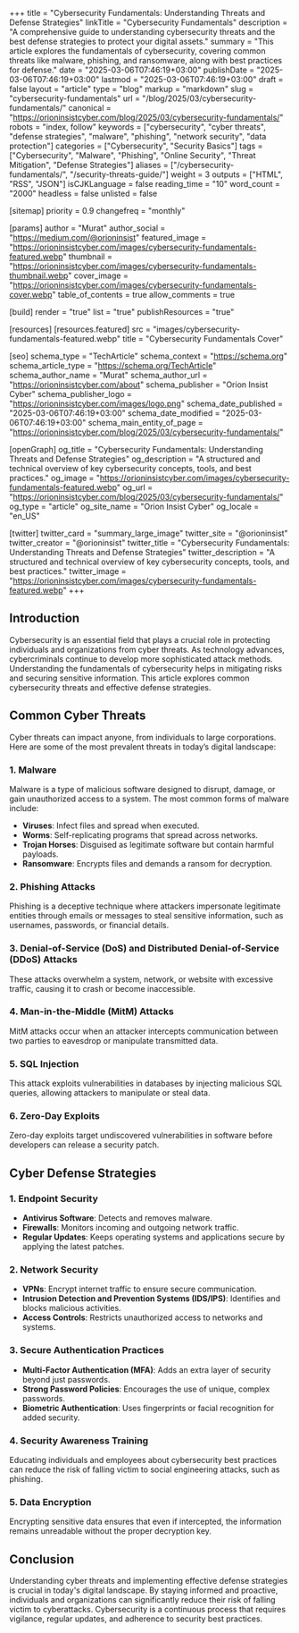 +++
title = "Cybersecurity Fundamentals: Understanding Threats and Defense Strategies"
linkTitle = "Cybersecurity Fundamentals"
description = "A comprehensive guide to understanding cybersecurity threats and the best defense strategies to protect your digital assets."
summary = "This article explores the fundamentals of cybersecurity, covering common threats like malware, phishing, and ransomware, along with best practices for defense."
date = "2025-03-06T07:46:19+03:00"
publishDate = "2025-03-06T07:46:19+03:00"
lastmod = "2025-03-06T07:46:19+03:00"
draft = false
layout = "article"
type = "blog"
markup = "markdown"
slug = "cybersecurity-fundamentals"
url = "/blog/2025/03/cybersecurity-fundamentals/"
canonical = "https://orioninsistcyber.com/blog/2025/03/cybersecurity-fundamentals/"
robots = "index, follow"
keywords = ["cybersecurity", "cyber threats", "defense strategies", "malware", "phishing", "network security", "data protection"]
categories = ["Cybersecurity", "Security Basics"]
tags = ["Cybersecurity", "Malware", "Phishing", "Online Security", "Threat Mitigation", "Defense Strategies"]
aliases = ["/cybersecurity-fundamentals/", "/security-threats-guide/"]
weight = 3
outputs = ["HTML", "RSS", "JSON"]
isCJKLanguage = false
reading_time = "10"
word_count = "2000"
headless = false
unlisted = false

[sitemap]
  priority = 0.9
  changefreq = "monthly"

[params]
  author = "Murat"
  author_social = "https://medium.com/@orioninsist"
  featured_image = "https://orioninsistcyber.com/images/cybersecurity-fundamentals-featured.webp"
  thumbnail = "https://orioninsistcyber.com/images/cybersecurity-fundamentals-thumbnail.webp"
  cover_image = "https://orioninsistcyber.com/images/cybersecurity-fundamentals-cover.webp"
  table_of_contents = true
  allow_comments = true

[build]
  render = "true"
  list = "true"
  publishResources = "true"

[resources]
  [resources.featured]
    src = "images/cybersecurity-fundamentals-featured.webp"
    title = "Cybersecurity Fundamentals Cover"

[seo]
  schema_type = "TechArticle"
  schema_context = "https://schema.org"
  schema_article_type = "https://schema.org/TechArticle"
  schema_author_name = "Murat"
  schema_author_url = "https://orioninsistcyber.com/about"
  schema_publisher = "Orion Insist Cyber"
  schema_publisher_logo = "https://orioninsistcyber.com/images/logo.png"
  schema_date_published = "2025-03-06T07:46:19+03:00"
  schema_date_modified = "2025-03-06T07:46:19+03:00"
  schema_main_entity_of_page = "https://orioninsistcyber.com/blog/2025/03/cybersecurity-fundamentals/"

[openGraph]
  og_title = "Cybersecurity Fundamentals: Understanding Threats and Defense Strategies"
  og_description = "A structured and technical overview of key cybersecurity concepts, tools, and best practices."
  og_image = "https://orioninsistcyber.com/images/cybersecurity-fundamentals-featured.webp"
  og_url = "https://orioninsistcyber.com/blog/2025/03/cybersecurity-fundamentals/"
  og_type = "article"
  og_site_name = "Orion Insist Cyber"
  og_locale = "en_US"

[twitter]
  twitter_card = "summary_large_image"
  twitter_site = "@orioninsist"
  twitter_creator = "@orioninsist"
  twitter_title = "Cybersecurity Fundamentals: Understanding Threats and Defense Strategies"
  twitter_description = "A structured and technical overview of key cybersecurity concepts, tools, and best practices."
  twitter_image = "https://orioninsistcyber.com/images/cybersecurity-fundamentals-featured.webp"
+++



## Introduction
Cybersecurity is an essential field that plays a crucial role in protecting individuals and organizations from cyber threats. As technology advances, cybercriminals continue to develop more sophisticated attack methods. Understanding the fundamentals of cybersecurity helps in mitigating risks and securing sensitive information. This article explores common cybersecurity threats and effective defense strategies.

## Common Cyber Threats
Cyber threats can impact anyone, from individuals to large corporations. Here are some of the most prevalent threats in today’s digital landscape:

### 1. Malware
Malware is a type of malicious software designed to disrupt, damage, or gain unauthorized access to a system. The most common forms of malware include:
- **Viruses**: Infect files and spread when executed.
- **Worms**: Self-replicating programs that spread across networks.
- **Trojan Horses**: Disguised as legitimate software but contain harmful payloads.
- **Ransomware**: Encrypts files and demands a ransom for decryption.

### 2. Phishing Attacks
Phishing is a deceptive technique where attackers impersonate legitimate entities through emails or messages to steal sensitive information, such as usernames, passwords, or financial details.

### 3. Denial-of-Service (DoS) and Distributed Denial-of-Service (DDoS) Attacks
These attacks overwhelm a system, network, or website with excessive traffic, causing it to crash or become inaccessible.

### 4. Man-in-the-Middle (MitM) Attacks
MitM attacks occur when an attacker intercepts communication between two parties to eavesdrop or manipulate transmitted data.

### 5. SQL Injection
This attack exploits vulnerabilities in databases by injecting malicious SQL queries, allowing attackers to manipulate or steal data.

### 6. Zero-Day Exploits
Zero-day exploits target undiscovered vulnerabilities in software before developers can release a security patch.

## Cyber Defense Strategies

### 1. Endpoint Security
- **Antivirus Software**: Detects and removes malware.
- **Firewalls**: Monitors incoming and outgoing network traffic.
- **Regular Updates**: Keeps operating systems and applications secure by applying the latest patches.

### 2. Network Security
- **VPNs**: Encrypt internet traffic to ensure secure communication.
- **Intrusion Detection and Prevention Systems (IDS/IPS)**: Identifies and blocks malicious activities.
- **Access Controls**: Restricts unauthorized access to networks and systems.

### 3. Secure Authentication Practices
- **Multi-Factor Authentication (MFA)**: Adds an extra layer of security beyond just passwords.
- **Strong Password Policies**: Encourages the use of unique, complex passwords.
- **Biometric Authentication**: Uses fingerprints or facial recognition for added security.

### 4. Security Awareness Training
Educating individuals and employees about cybersecurity best practices can reduce the risk of falling victim to social engineering attacks, such as phishing.

### 5. Data Encryption
Encrypting sensitive data ensures that even if intercepted, the information remains unreadable without the proper decryption key.

## Conclusion
Understanding cyber threats and implementing effective defense strategies is crucial in today's digital landscape. By staying informed and proactive, individuals and organizations can significantly reduce their risk of falling victim to cyberattacks. Cybersecurity is a continuous process that requires vigilance, regular updates, and adherence to security best practices.
